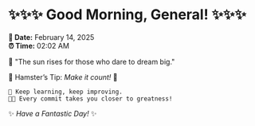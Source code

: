 # ✨✨✨ Good Morning, General! ✨✨✨

**📅 Date:** February 14, 2025  
**⏰ Time:** 02:02 AM  

🌅 "The sun rises for those who dare to dream big."  

🐹 Hamster’s Tip: _Make it count!_ 💪  

```
🚀 Keep learning, keep improving.  
🧑‍💻 Every commit takes you closer to greatness!  
```

✨ *Have a Fantastic Day!* ✨  
